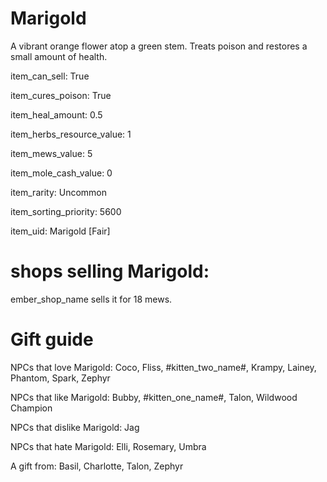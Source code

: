 # Marigold

A vibrant orange flower atop a green stem. Treats poison and restores a small amount of health.

item_can_sell: True

item_cures_poison: True

item_heal_amount: 0.5

item_herbs_resource_value: 1

item_mews_value: 5

item_mole_cash_value: 0

item_rarity: Uncommon

item_sorting_priority: 5600

item_uid: Marigold [Fair]

# shops selling Marigold:

ember_shop_name sells it for 18 mews.

# Gift guide

NPCs that love Marigold: Coco, Fliss, #kitten_two_name#, Krampy, Lainey, Phantom, Spark, Zephyr

NPCs that like Marigold: Bubby, #kitten_one_name#, Talon, Wildwood Champion

NPCs that dislike Marigold: Jag

NPCs that hate Marigold: Elli, Rosemary, Umbra

A gift from: Basil, Charlotte, Talon, Zephyr